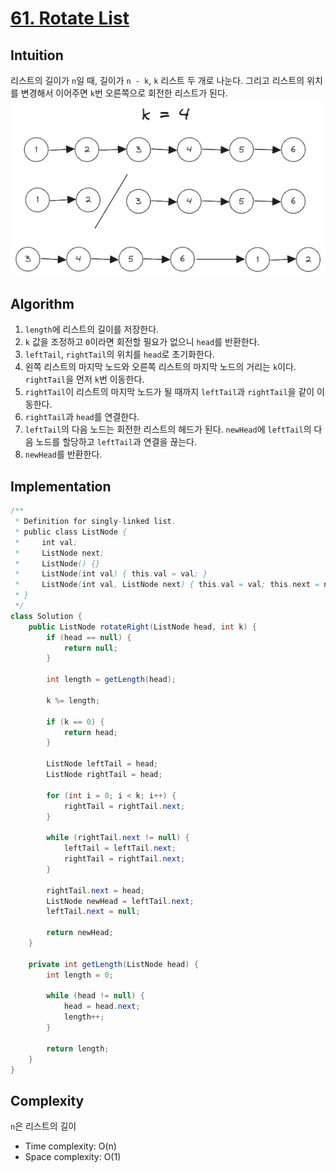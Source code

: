 # [61. Rotate List](https://leetcode.com/problems/rotate-list/)

## Intuition
리스트의 길이가 `n`일 때, 길이가 `n - k`, `k` 리스트 두 개로 나눈다. 그리고 리스트의 위치를 변경해서 이어주면 `k`번 오른쪽으로 회전한 리스트가 된다.\
![0061-01.png](../img/0061-01.png)

## Algorithm
1. `length`에 리스트의 길이를 저장한다.
2. `k` 값을 조정하고 `0`이라면 회전할 필요가 없으니 `head`를 반환한다.
3. `leftTail`, `rightTail`의 위치를 `head`로 초기화한다.
4. 왼쪽 리스트의 마지막 노드와 오른쪽 리스트의 마지막 노드의 거리는 `k`이다. `rightTail`을 먼저 `k`번 이동한다.
5. `rightTail`이 리스트의 마지막 노드가 될 때까지 `leftTail`과 `rightTail`을 같이 이동한다.
6. `rightTail`과 `head`를 연결한다.
6. `leftTail`의 다음 노드는 회전한 리스트의 헤드가 된다. `newHead`에 `leftTail`의 다음 노드를 할당하고 `leftTail`과 연결을 끊는다.
7. `newHead`를 반환한다.

## Implementation
```java
/**
 * Definition for singly-linked list.
 * public class ListNode {
 *     int val;
 *     ListNode next;
 *     ListNode() {}
 *     ListNode(int val) { this.val = val; }
 *     ListNode(int val, ListNode next) { this.val = val; this.next = next; }
 * }
 */
class Solution {
    public ListNode rotateRight(ListNode head, int k) {
        if (head == null) {
            return null;
        }

        int length = getLength(head);

        k %= length;

        if (k == 0) {
            return head;
        }

        ListNode leftTail = head;
        ListNode rightTail = head;

        for (int i = 0; i < k; i++) {
            rightTail = rightTail.next;
        }

        while (rightTail.next != null) {
            leftTail = leftTail.next;
            rightTail = rightTail.next;
        }

        rightTail.next = head;
        ListNode newHead = leftTail.next;
        leftTail.next = null;

        return newHead;
    }

    private int getLength(ListNode head) {
        int length = 0;

        while (head != null) {
            head = head.next;
            length++;
        }

        return length;
    }
}
```

## Complexity
`n`은 리스트의 길이
- Time complexity: O(n)
- Space complexity: O(1)

